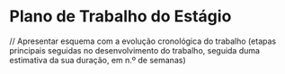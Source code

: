 # Plano de Trabalho do Estágio

// Apresentar esquema com a evolução cronológica do trabalho (etapas principais seguidas no desenvolvimento do trabalho, seguida duma estimativa da sua duração, em n.º de semanas)
